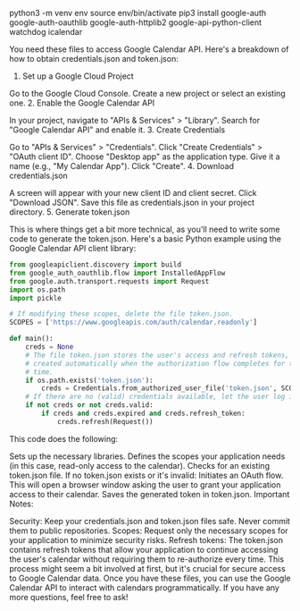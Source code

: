 python3 -m venv env
source env/bin/activate
pip3 install google-auth google-auth-oauthlib google-auth-httplib2 google-api-python-client watchdog icalendar


You need these files to access Google Calendar API. Here's a breakdown of how to obtain credentials.json and token.json:

1. Set up a Google Cloud Project

Go to the Google Cloud Console.
Create a new project or select an existing one.
2. Enable the Google Calendar API

In your project, navigate to "APIs & Services" > "Library".
Search for "Google Calendar API" and enable it.
3. Create Credentials

Go to "APIs & Services" > "Credentials".
Click "Create Credentials" > "OAuth client ID".
Choose "Desktop app" as the application type.
Give it a name (e.g., "My Calendar App").
Click "Create".
4. Download credentials.json

A screen will appear with your new client ID and client secret.
Click "Download JSON".
Save this file as credentials.json in your project directory.
5. Generate token.json

This is where things get a bit more technical, as you'll need to write some code to generate the token.json. Here's a basic Python example using the Google Calendar API client library:

```python
from googleapiclient.discovery import build
from google_auth_oauthlib.flow import InstalledAppFlow
from google.auth.transport.requests import Request
import os.path
import pickle

# If modifying these scopes, delete the file token.json.
SCOPES = ['https://www.googleapis.com/auth/calendar.readonly']

def main():
    creds = None
    # The file token.json stores the user's access and refresh tokens, and is
    # created automatically when the authorization flow completes for the first
    # time.
    if os.path.exists('token.json'):
        creds = Credentials.from_authorized_user_file('token.json', SCOPES)
    # If there are no (valid) credentials available, let the user log in.
    if not creds or not creds.valid:
        if creds and creds.expired and creds.refresh_token:
            creds.refresh(Request())
```            
        
This code does the following:

Sets up the necessary libraries.
Defines the scopes your application needs (in this case, read-only access to the calendar).
Checks for an existing token.json file.
If no token.json exists or it's invalid:
Initiates an OAuth flow. This will open a browser window asking the user to grant your application access to their calendar.
Saves the generated token in token.json.
Important Notes:

Security: Keep your credentials.json and token.json files safe. Never commit them to public repositories.
Scopes: Request only the necessary scopes for your application to minimize security risks.
Refresh tokens: The token.json contains refresh tokens that allow your application to continue accessing the user's calendar without requiring them to re-authorize every time.
This process might seem a bit involved at first, but it's crucial for secure access to Google Calendar data. Once you have these files, you can use the Google Calendar API to interact with calendars programmatically. If you have any more questions, feel free to ask!